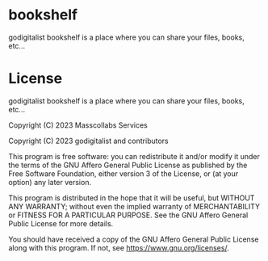 # bookshelf

godigitalist bookshelf is a place where you can share your files, books, etc...

# License

godigitalist bookshelf is a place where you can share your files, books, etc...

Copyright (C) 2023 Masscollabs Services

Copyright (C) 2023 godigitalist and contributors

This program is free software: you can redistribute it and/or modify
it under the terms of the GNU Affero General Public License as published
by the Free Software Foundation, either version 3 of the License, or
(at your option) any later version.

This program is distributed in the hope that it will be useful,
but WITHOUT ANY WARRANTY; without even the implied warranty of
MERCHANTABILITY or FITNESS FOR A PARTICULAR PURPOSE.  See the
GNU Affero General Public License for more details.

You should have received a copy of the GNU Affero General Public License
along with this program.  If not, see <https://www.gnu.org/licenses/>.
